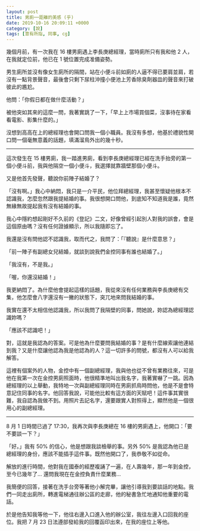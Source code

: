 ```yaml
---
layout: post
title: 男廁──距離的美感 (乎)
date: 2019-10-16 20:09:11 +0000
category: [說]
tags: [意有所指, 同事, cg]
---
```



幾個月前，有一次我在 16 樓男廁遇上李長庚總經理，當時廁所只有我和他 2 人，在我就定位前，他已在 1 號位置完成准備姿勢。

男生廁所並沒有像女生廁所的隔間，站在小便斗前如廁的人逼不得已要肩並肩，若沒有一點背景聲音，最後會只剩下尿柱沖撞小便池上芳香除臭劑器皿的聲音來打破彼此的尷尬。

<!--more-->

他問：「你假日都在做什麼活動？」

被他突如其來的這麼一問，我著實跳了一下，「早上上市場買個菜，沒事待在家看看電影、影集什麼的。」

沒想到高高在上的總經理也會開口問我一個小職員。我沒有多想，他基於禮貌性開口問一個毫無意義的話題，填滿溜鳥外出的幾十秒。

**** 

這次發生在 15 樓男廁，我一踏進男廁，看到李長庚總經理已經在洗手抬旁的第一個小便斗前，我與他隔空一個小便斗，我選擇就靠牆壁那個小便斗。

又是他首先發聲，聽說你前陣子結婚了？

「沒有啊。」我心中納悶，我只是一介平民，他位拜總經理，我甚至懷疑他根本不認識我，怎麼忽然跟我提結婚的事。我很想開口問他，到底知不知道我是誰，竟然無緣無故提起我有沒有結婚的事。

我心中隱約想起剛好不久前的《登記》二文，好像曾經引起別人對我的誤會，會是這個原由嗎？沒有任何證據顯示，所以我隨即忘了。

我還是沒有問他認不認識我，取而代之，我問了：「『聽說』是什麼意思？」

「前一陣子有副總女兒結婚，就談到說我們金控同事有誰也結婚了。」

「我沒有，不是我。」

「喔，你還沒結婚！」

我更納悶了。為什麼他會提起這樣的話題，我從來沒有任何業務與李長庚總有交集，他怎麼會八字還沒有一撇的狀態下，突兀地來問我結婚的事。

我實在還不太相信他認識我，所以我問了我隔壁的同事，問她說，妳認為總經理認識妳嗎？

「應該不認識吧！」

對，這就是我認為的答案。可是他為什麼要問我結婚的事？是有什麼線索讓他連結到我？又是什麼讓他認為我是他認為的人？這一切許多的問號，都沒有人可以給我解答。

這裡有個案外的人物，金控中有一個副總經理，我與他也從不曾有業務往來，可是他在我第一次在金控男廁照面時，他很精準地叫出我名字，我著實嚇了一跳。因為總經理的以上舉動，我特地一次與副總經理同時在男廁抓鳥時問他，他是不是會特意記住同事的名字。他回答我說，可能他比較有這方面的天賦吧！這件事其實很難，我自認為我做不到。用照片去記名字，還要跟實人對照得上，顯然他是一個很用心的副總經理。

*** 

8 月 1 日時間已過了 17:30，我再次與李長庚總在 16 樓的男廁遇上，他開口：「要不要談一下？」

「好。」我有 50% 的信心，他是想跟我談檢舉的事。另外 50% 是我認為他已是總經理的身份，應該不能插手這件事。既然他開口了，我恭敬不如從命。

解放的進行時間，他對我在國泰的經歷複誦了一遍，在人壽幾年，那一年到金控，至今已幾年了… 還問我現在在金控負責什麼業務…

我簡便的回答，接著在洗手台旁等著他小解完畢，讓他引導我到要談話的地點。我們一同走出廁所，轉進電梯通往辦公區的走廊，他的秘書急忙地通知他重要的電話。

於是他告知我等他一下，他往右邊入口進入他的辦公室，我往左邊入口回我的座位。我把 7 月 23 日法遵部發給我的回覆函印出來，在我的座位上等他。

